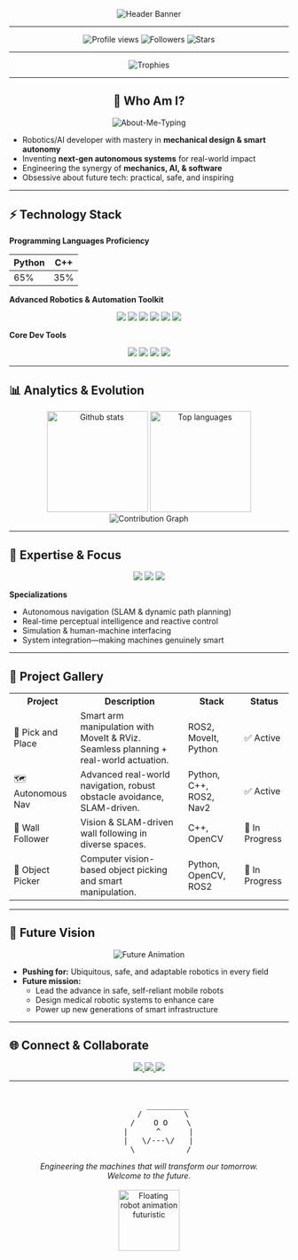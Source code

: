 <!--
  README by Aung Kaung Myat
  Futuristic, formal, and visually impressive Robotics/AI developer portfolio
-->

<div align="center">

<img src="https://readme-typing-svg.herokuapp.com?font=Fira+Code&size=34&duration=3500&pause=700&color=09DAD3&vCenter=true&width=800&lines=Welcome+to+My+Robotics+Lab.;Hi%2C+I'm+Aung+Kaung+Myat+%F0%9F%96%A5%EF%B8%8F;Engineering+Autonomous+Futures;Blending+Hardware+with+AI+Brains" alt="Header Banner" />

</div>

---

<div align="center">

<img src="https://komarev.com/ghpvc/?username=AungKaung1928&color=3D9AFF&style=for-the-badge&label=PROFILE+VIEWS" alt="Profile views" />
<img src="https://img.shields.io/github/followers/AungKaung1928?label=Followers&style=social&color=3D9AFF" alt="Followers" />
<img src="https://img.shields.io/github/stars/AungKaung1928?label=Stars&style=social&color=3D9AFF" alt="Stars" />

</div>

---

<div align="center">

<img src="https://github-profile-trophy.vercel.app/?username=AungKaung1928&theme=onestar&no-frame=true&row=1&column=6&margin-w=15&margin-h=18&animation=scale" alt="Trophies" />

</div>

---

<h2 align="center">👾 Who Am I?</h2>

<div align="center">

<img src="https://readme-typing-svg.herokuapp.com?font=Fira+Code&size=21&duration=3500&pause=950&color=32C3FF&center=true&vCenter=true&width=500&lines=Mechanical+Engineering+%7C+Robotics+%26+AI+Development;Passionate+about+shaping+Our+Automated+Tomorrow" alt="About-Me-Typing" />

</div>

- Robotics/AI developer with mastery in **mechanical design & smart autonomy**
- Inventing **next-gen autonomous systems** for real-world impact
- Engineering the synergy of **mechanics, AI, & software**
- Obsessive about future tech: practical, safe, and inspiring

---

## ⚡ Technology Stack

**Programming Languages Proficiency**

| Python | C++ |
| ------ | --- |
| 65%    | 35% |

**Advanced Robotics & Automation Toolkit**

<div align="center">
  <img src="https://img.shields.io/badge/ROS2-015C83?style=for-the-badge&logo=ROS&logoColor=white"/>
  <img src="https://img.shields.io/badge/SLAM-34B3F1?style=for-the-badge&logo=robot&logoColor=white"/>
  <img src="https://img.shields.io/badge/MoveIt-1C2D42?style=for-the-badge&logoColor=white"/>
  <img src="https://img.shields.io/badge/OpenCV-FABA2B?style=for-the-badge&logo=OpenCV&logoColor=black"/>
  <img src="https://img.shields.io/badge/RViz-32C3FF?style=for-the-badge"/>
  <img src="https://img.shields.io/badge/Gazebo-337AFF?style=for-the-badge&logo=ubuntu&logoColor=white"/>
</div>

**Core Dev Tools**

<div align="center">
  <img src="https://img.shields.io/badge/Python-1C2D42?style=for-the-badge&logo=python&logoColor=yellow"/>
  <img src="https://img.shields.io/badge/C%2B%2B-337AFF?style=for-the-badge&logo=c%2B%2B&logoColor=white"/>
  <img src="https://img.shields.io/badge/Linux-FFDF8E?style=for-the-badge&logo=linux&logoColor=black"/>
  <img src="https://img.shields.io/badge/Git-FF8182?style=for-the-badge&logo=git&logoColor=white"/>
</div>

---

## 📊 Analytics & Evolution

<div align="center" style="position:relative;">
  <img height="182em" src="https://github-readme-stats.vercel.app/api?username=AungKaung1928&show_icons=true&theme=blue-green&count_private=true&include_all_commits=true" alt="Github stats" />
  <img height="182em" src="https://github-readme-stats.vercel.app/api/top-langs/?username=AungKaung1928&layout=compact&theme=blue-green&langs_count=8" alt="Top languages" />
</div>

<div align="center">
  <img src="https://github-readme-activity-graph.vercel.app/graph?username=AungKaung1928&theme=react-dark&area=true&hide_border=true&radius=16&animation=gradient" alt="Contribution Graph" />
</div>

---

## 🚀 Expertise & Focus

<div align="center">

<img src="https://img.shields.io/badge/Mobile%20Robotics-32C3FF?style=for-the-badge&logo=robot&logoColor=white" />
<img src="https://img.shields.io/badge/Computer%20Vision-1976D2?style=for-the-badge&logo=opencv&logoColor=white" />
<img src="https://img.shields.io/badge/Autonomous%20Systems-FABA2B?style=for-the-badge&logo=autonomous&logoColor=black" />

</div>

**Specializations**
- Autonomous navigation (SLAM & dynamic path planning)
- Real-time perceptual intelligence and reactive control
- Simulation & human-machine interfacing
- System integration—making machines genuinely smart

---

## 🤖 Project Gallery

<table align="center">
<tr>
<th>Project</th>
<th>Description</th>
<th>Stack</th>
<th>Status</th>
</tr>
<tr>
<td>🤖 Pick and Place</td>
<td>Smart arm manipulation with MoveIt & RViz. Seamless planning + real-world actuation.</td>
<td>ROS2, MoveIt, Python</td>
<td>✅ Active</td>
</tr>
<tr>
<td>🗺️ Autonomous Nav</td>
<td>Advanced real-world navigation, robust obstacle avoidance, SLAM-driven.</td>
<td>Python, C++, ROS2, Nav2</td>
<td>✅ Active</td>
</tr>
<tr>
<td>🧱 Wall Follower</td>
<td>Vision & SLAM-driven wall following in diverse spaces.</td>
<td>C++, OpenCV</td>
<td>🚧 In Progress</td>
</tr>
<tr>
<td>🎨 Object Picker</td>
<td>Computer vision-based object picking and smart manipulation.</td>
<td>Python, OpenCV, ROS2</td>
<td>🚧 In Progress</td>
</tr>
</table>

---

## 🌌 Future Vision

<div align="center">
  <img src="https://readme-typing-svg.herokuapp.com/?font=Fira+Code&size=20&duration=2200&pause=550&color=1976D2&lines=🤖+Fully+Autonomous+Mobile+Robots;🏥+Empathetic+AI+Medical+Robots;🏭+Self-organizing+Smart+Industries" alt="Future Animation" />
</div>

- **Pushing for:** Ubiquitous, safe, and adaptable robotics in every field  
- **Future mission:**  
  - Lead the advance in safe, self-reliant mobile robots  
  - Design medical robotic systems to enhance care  
  - Power up new generations of smart infrastructure

---

## 🌐 Connect & Collaborate

<div align="center">

<a href="https://www.linkedin.com/in/aung-kaung-myat-30943a215/">
  <img src="https://img.shields.io/badge/LinkedIn-1976D2?style=for-the-badge&logo=linkedin&logoColor=white&animation=pulse"/>
</a>
<a href="https://github.com/AungKaung1928">
  <img src="https://img.shields.io/badge/GitHub-24292F?style=for-the-badge&logo=github&logoColor=white&animation=pulse"/>
</a>
<a href="mailto:aungkaungmyattt1928@gmail.com">
  <img src="https://img.shields.io/badge/Email-FABA2B?style=for-the-badge&logo=gmail&logoColor=black&animation=pulse"/>
</a>

</div>

---

<div align="center" style="margin-top:35px">

<pre>
        _________
      /         \
     /    O O    \
    |      ^      |
    |   \/---\/   |
     \___________/
</pre>
</div>

<div align="center">

<i>Engineering the machines that will transform our tomorrow.<br>
Welcome to the future.</i>
<br><br>
<img src="https://media.giphy.com/media/Ll22OhMLAlVDb8UQWe/giphy.gif" width="110" height="110" alt="Floating robot animation futuristic" />

</div>
